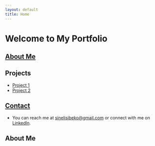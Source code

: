 ```yaml
---
layout: default
title: Home
---
```


# Welcome to My Portfolio

## [About Me](about.md)

## Projects

- [Project 1](project1.md)
- [Project 2](project2.md)

## [Contact](contact.md)

- You can reach me at sinelisibeko@gmail.com or connect with me on [LinkedIn]([www.linkedin.com/in/sinelisiwe-sibeko-758201272]).

## About Me

